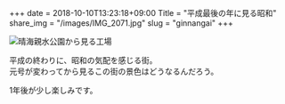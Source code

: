 +++
date  = 2018-10-10T13:23:18+09:00
Title = "平成最後の年に見る昭和"
share_img = "/images/IMG_2071.jpg"
slug = "ginnangai"
+++

![晴海親水公園から見る工場](/images/IMG_2071.jpg)

平成の終わりに、昭和の気配を感じる街。<br>
元号が変わってから見るこの街の景色はどうなるんだろう。

1年後が少し楽しみです。